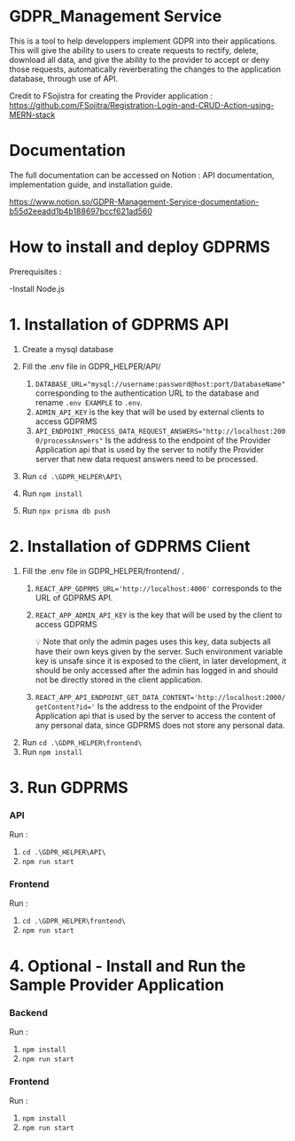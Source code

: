 # GDPR_Management Service
This is a tool to help developpers implement GDPR into their applications. This will give the ability to users to create requests to rectify, delete, download all data,  and give the ability to the provider to accept or deny those requests, automatically reverberating the changes to the application database, through use of API.


Credit to FSojistra for creating the Provider application : https://github.com/FSojitra/Registration-Login-and-CRUD-Action-using-MERN-stack

# Documentation
The full documentation can be accessed on Notion : API documentation, implementation guide, and installation guide.


https://www.notion.so/GDPR-Management-Service-documentation-b55d2eeadd1b4b188697bccf621ad560


# How to install and deploy GDPRMS

Prerequisites : 

-Install Node.js

# 1. Installation of GDPRMS API

1. Create a mysql database
2. Fill the .env file in GDPR_HELPER/API/
    1.  `DATABASE_URL="mysql://username:password@host:port/DatabaseName"` corresponding to the authentication URL to the database and rename `.env EXAMPLE` to `.env`.
    2. `ADMIN_API_KEY` is the key that will be used by external clients to access GDPRMS
    3. `API_ENDPOINT_PROCESS_DATA_REQUEST_ANSWERS="http://localhost:2000/processAnswers"` Is the address to the endpoint of the Provider Application api that is used by the server to notify the Provider server that new data request answers need to be processed.

1. Run `cd .\GDPR_HELPER\API\`
2. Run `npm install`
3. Run  `npx prisma db push`

# 2. Installation of GDPRMS Client

1. Fill the .env file in GDPR_HELPER/frontend/ .
    1. `REACT_APP_GDPRMS_URL='http://localhost:4000'` corresponds to the URL of GDPRMS API.
    2. `REACT_APP_ADMIN_API_KEY` is the key that will be used by the client to access GDPRMS 
        
        <aside>
        💡 Note that only the admin pages uses this key, data subjects all have their own keys given by the server. Such environment variable key is unsafe since it is exposed to the client, in later development, it should be only accessed after the admin has logged in and should not be directly stored in the client application.
        
        </aside>
        
    3. `REACT_APP_API_ENDPOINT_GET_DATA_CONTENT='http://localhost:2000/getContent?id='` Is the address to the endpoint of the Provider Application api that is used by the server to access the content of any personal data, since GDPRMS does not store any personal data.
2. Run `cd .\GDPR_HELPER\frontend\`
3. Run `npm install`

# 3. Run GDPRMS

### API

Run : 

1. `cd .\GDPR_HELPER\API\`
2. `npm run start`

### Frontend

Run : 

1. `cd .\GDPR_HELPER\frontend\`
2. `npm run start`

# 4. Optional - Install and Run the Sample Provider Application

### Backend

Run : 

1. `npm install`
2. `npm run start`

### Frontend

Run : 

1. `npm install`
2. `npm run start`

